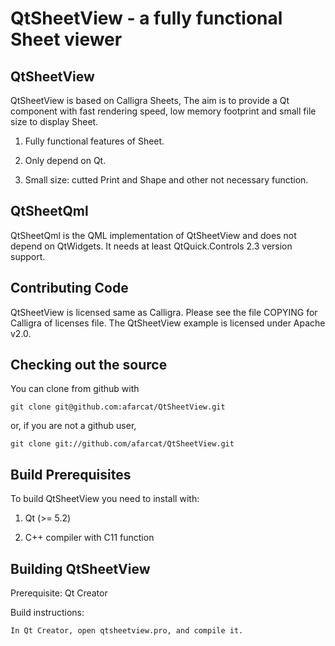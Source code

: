 ﻿# QtSheetView - a fully functional Sheet viewer

## QtSheetView

QtSheetView is based on Calligra Sheets, The aim is to provide a Qt component with fast rendering speed, low memory footprint and small file size to display Sheet.

1. Fully functional features of Sheet.

2. Only depend on Qt.

3. Small size: cutted Print and Shape and other not necessary function.

## QtSheetQml

QtSheetQml is the QML implementation of QtSheetView and does not depend on QtWidgets. It needs at least QtQuick.Controls 2.3 version support.

## Contributing Code

QtSheetView is licensed same as Calligra. Please see the file COPYING for Calligra of licenses file.
The QtSheetView example is licensed under Apache v2.0.

## Checking out the source

You can clone from github with

    git clone git@github.com:afarcat/QtSheetView.git

or, if you are not a github user,

    git clone git://github.com/afarcat/QtSheetView.git

## Build Prerequisites

To build QtSheetView you need to install with:

1. Qt (>= 5.2)

2. C++ compiler with C11 function

## Building QtSheetView

Prerequisite: Qt Creator

Build instructions:

    In Qt Creator, open qtsheetview.pro, and compile it.
